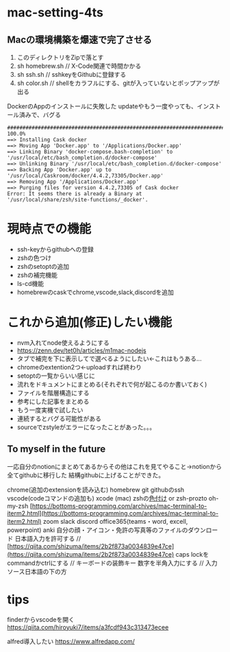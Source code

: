 # mac-setting-4ts

## Macの環境構築を爆速で完了させる
1. このディレクトリをZipで落とす
2. sh homebrew.sh // X-Code関連で時間かかる
3. sh ssh.sh // sshkeyをGithubに登録する
4. sh color.sh // shellをカラフルにする、gitが入っていないとポップアップが出る

DockerのAppのインストールに失敗した
updateやもう一度やっても、インストール済みで、バグる
```
######################################################################## 100.0%
==> Installing Cask docker
==> Moving App 'Docker.app' to '/Applications/Docker.app'
==> Linking Binary 'docker-compose.bash-completion' to '/usr/local/etc/bash_completion.d/docker-compose'
==> Unlinking Binary '/usr/local/etc/bash_completion.d/docker-compose'
==> Backing App 'Docker.app' up to '/usr/local/Caskroom/docker/4.4.2,73305/Docker.app'
==> Removing App '/Applications/Docker.app'
==> Purging files for version 4.4.2,73305 of Cask docker
Error: It seems there is already a Binary at '/usr/local/share/zsh/site-functions/_docker'.
```


# 現時点での機能
- ssh-keyからgithubへの登録
- zshの色つけ
- zshのsetoptの追加
- zshの補完機能
- ls-cd機能
- homebrewのcaskでchrome,vscode,slack,discordを追加

# これから追加(修正)したい機能
- nvm入れてnode使えるようにする
- https://zenn.dev/tet0h/articles/m1mac-nodejs
- タブで補完を下に表示してで選べるようにしたい<-これはもうある...
- chromeのextention2つ<-uploadすれば終わり
- setoptの一覧からいい感じに
- 流れをドキュメントにまとめる(それぞれで何が起こるのか書いておく)
- ファイルを階層構造にする
- 参考にした記事をまとめる
- もう一度実機で試したい
- 連続するとバグる可能性がある
- sourceでzstyleがエラーになったことがあった。。。

## To myself in the future
一応自分のnotionにまとめてあるからその他はこれを見てやること->notionから全てgithubに移行した
結構githubに上げることができた。

chrome(追加のextensionを読み込む)
homebrew
git
githubのssh
vscode(codeコマンドの追加も)
xcode (mac)
zshの[色付け](https://bottoms-programming.com/archives/termina-git-branch-name-zsh.html) or zsh-prozto
oh-my-zsh
[https://bottoms-programming.com/archives/mac-terminal-to-iterm2.html](https://bottoms-programming.com/archives/mac-terminal-to-iterm2.html)
zoom
slack
discord
office365(teams・word, excell, powerpoint)
anki
自分の顔・アイコン・免許の写真等のファイルのダウンロード
日本語入力を許可する // [https://qiita.com/shizuma/items/2b2f873a0034839e47ce](https://qiita.com/shizuma/items/2b2f873a0034839e47ce)
caps lockをcommandかctrlにする // キーボードの装飾キー
数字を半角入力にする // 入力ソース日本語の下の方

# tips
finderからvscodeを開く
https://qiita.com/hiroyuki7/items/a3fcdf943c313473ecee

alfred導入したい
https://www.alfredapp.com/
